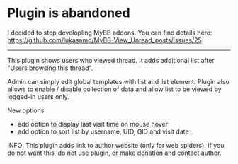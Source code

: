 # Plugin is abandoned
I decided to stop developling MyBB addons. You can find details here:
https://github.com/lukasamd/MyBB-View_Unread_posts/issues/25

---


This plugin shows users who viewed thread.
It adds additional list after "Users browsing this thread".

Admin can simply edit global templates with list and list element.
Plugin also allows to enable / disable collection of data and allow list to be viewed by logged-in users only.

New options:
* add option to display last visit time on mouse hover
* add option to sort list by username, UID, GID and visit date


INFO: This plugin adds link to author website (only for web spiders). If you do not want this, do not use plugin, or make donation and contact author.
